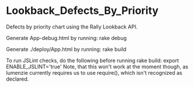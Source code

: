 Lookback_Defects_By_Priority
============================

Defects by priority chart using the Rally Lookback API.

Generate App-debug.html by running:
rake debug

Generate ./deploy/App.html by running:
rake build

To run JSLint checks, do the following before running rake build:
export ENABLE_JSLINT='true'
Note, that this won't work at the moment though, as lumenzie currently requires us to use require(), which isn't recognized as declared.


